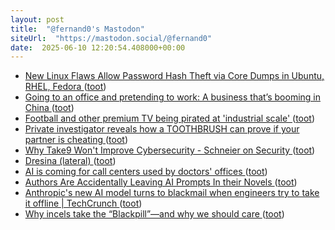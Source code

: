 ```yaml
---
layout: post
title:  "@fernand0's Mastodon"
siteUrl:  "https://mastodon.social/@fernand0"
date:  2025-06-10 12:20:54.408000+00:00
---
```

*  [New Linux Flaws Allow Password Hash Theft via Core Dumps in Ubuntu, RHEL, Fedora ](https://thehackernews.com/2025/05/new-linux-flaws-allow-password-hash.htm) ([toot](https://mastodon.social/@fernand0/114659036653469477))
*  [Going to an office and pretending to work: A business that’s booming in China ](https://english.elpais.com/international/2025-05-31/going-to-an-office-and-pretending-to-work-a-business-thats-booming-in-china.htm) ([toot](https://mastodon.social/@fernand0/114658878968746519))
*  [Football and other premium TV being pirated at 'industrial scale' ](https://www.bbc.com/news/articles/cp3n7dx2174) ([toot](https://mastodon.social/@fernand0/114658677901943041))
*  [Private investigator reveals how a TOOTHBRUSH can prove if your partner is cheating ](https://www.dailymail.co.uk/femail/article-14742573/Private-investigator-reveals-TOOTHBRUSH-prove-partner-cheating.htm) ([toot](https://mastodon.social/@fernand0/114658398785478909))
*  [Why Take9 Won't Improve Cybersecurity - Schneier on Security ](https://www.schneier.com/blog/archives/2025/05/why-take9-wont-improve-cybersecurity.htm) ([toot](https://mastodon.social/@fernand0/114658176483502884))
*  [Dresina (lateral) ](https://www.flickr.com/photos/fernand0/54560202865) ([toot](https://mastodon.social/@fernand0/114656523157743757))
*  [AI is coming for call centers used by doctors' offices ](https://www.latimes.com/business/story/2025-05-19/call-centers-replaced-many-doctors-receptionists-now-ai-is-coming-for-call-center) ([toot](https://mastodon.social/@fernand0/114656425529181544))
*  [Authors Are Accidentally Leaving AI Prompts In their Novels ](https://www.404media.co/authors-are-accidentally-leaving-ai-prompts-in-their-novels) ([toot](https://mastodon.social/@fernand0/114654486489212983))
*  [Anthropic's new AI model turns to blackmail when engineers try to take it offline \| TechCrunch ](https://techcrunch.com/2025/05/22/anthropics-new-ai-model-turns-to-blackmail-when-engineers-try-to-take-it-offline) ([toot](https://mastodon.social/@fernand0/114654326484587970))
*  [Why incels take the “Blackpill”—and why we should care ](https://arstechnica.com/science/2025/05/why-incels-take-the-blackpill-and-why-we-should-care) ([toot](https://mastodon.social/@fernand0/114654124416677671))

